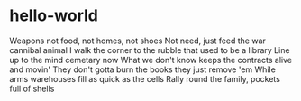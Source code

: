 # hello-world

Weapons not food, not homes, not shoes
Not need, just feed the war cannibal animal
I walk the corner to the rubble that used to be a library
Line up to the mind cemetary now
What we don't know keeps the contracts alive and movin'
They don't gotta burn the books they just remove 'em
While arms warehouses fill as quick as the cells
Rally round the family, pockets full of shells

